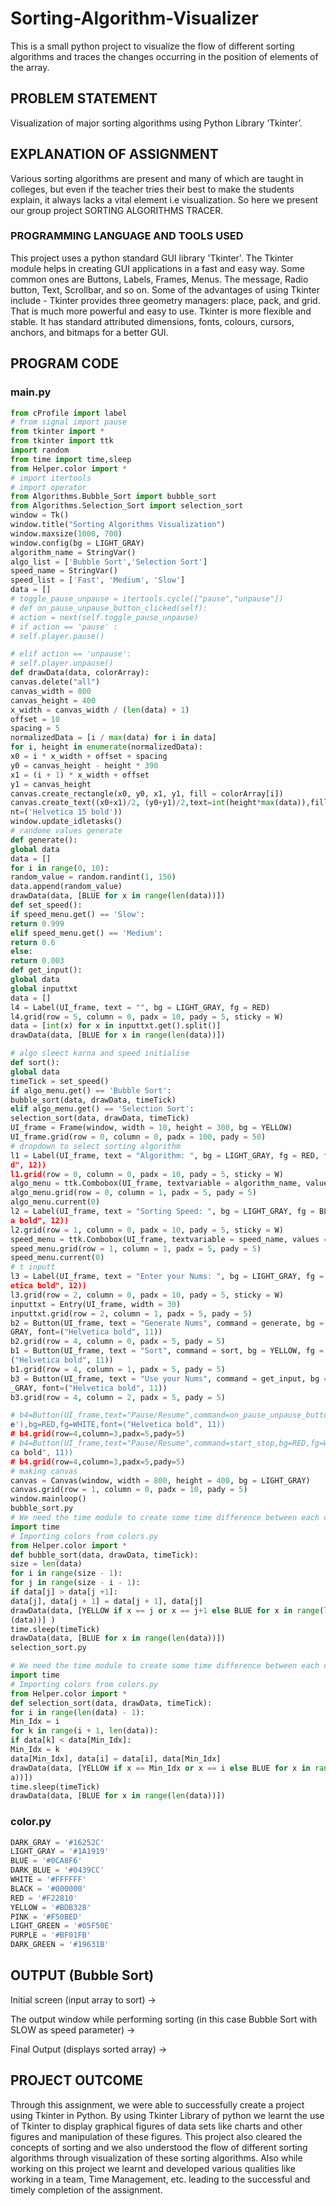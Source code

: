 # Sorting-Algorithm-Visualizer
This is a small python project to visualize the flow of different sorting algorithms and  traces the changes occurring in the position of elements of the array.
## PROBLEM STATEMENT
Visualization of major sorting algorithms using Python Library ‘Tkinter’.
## EXPLANATION OF ASSIGNMENT
Various sorting algorithms are present and many of which are taught in colleges, but
even if the teacher tries their best to make the students explain, it always lacks a vital
element i.e visualization. So here we present our group project SORTING
ALGORITHMS TRACER.
### PROGRAMMING LANGUAGE AND TOOLS USED
This project uses a python standard GUI library 'Tkinter'. The Tkinter module helps in
creating GUI applications in a fast and easy way.
Some common ones are Buttons, Labels, Frames, Menus. The message, Radio button,
Text, Scrollbar, and so on.
Some of the advantages of using Tkinter include -
Tkinter provides three geometry managers: place, pack, and grid. That is much
more powerful and easy to use.
Tkinter is more flexible and stable.
It has standard attributed dimensions, fonts, colours, cursors, anchors, and bitmaps
for a better GUI.
## PROGRAM CODE
### main.py
```python
from cProfile import label
# from signal import pause
from tkinter import *
from tkinter import ttk
import random
from time import time,sleep
from Helper.color import *
# import itertools
# import operator
from Algorithms.Bubble_Sort import bubble_sort
from Algorithms.Selection_Sort import selection_sort
window = Tk()
window.title("Sorting Algorithms Visualization")
window.maxsize(1000, 700)
window.config(bg = LIGHT_GRAY)
algorithm_name = StringVar()
algo_list = ['Bubble Sort','Selection Sort']
speed_name = StringVar()
speed_list = ['Fast', 'Medium', 'Slow']
data = []
# toggle_pause_unpause = itertools.cycle(["pause","unpause"])
# def on_pause_unpause_button_clicked(self):
# action = next(self.toggle_pause_unpause)
# if action == 'pause' :
# self.player.pause()

# elif action == 'unpause':
# self.player.unpause()
def drawData(data, colorArray):
canvas.delete("all")
canvas_width = 800
canvas_height = 400
x_width = canvas_width / (len(data) + 1)
offset = 10
spacing = 5
normalizedData = [i / max(data) for i in data]
for i, height in enumerate(normalizedData):
x0 = i * x_width + offset + spacing
y0 = canvas_height - height * 390
x1 = (i + 1) * x_width + offset
y1 = canvas_height
canvas.create_rectangle(x0, y0, x1, y1, fill = colorArray[i])
canvas.create_text((x0+x1)/2, (y0+y1)/2,text=int(height*max(data)),fill="white",fo
nt=('Helvetica 15 bold'))
window.update_idletasks()
# randome values generate
def generate():
global data
data = []
for i in range(0, 10):
random_value = random.randint(1, 150)
data.append(random_value)
drawData(data, [BLUE for x in range(len(data))])
def set_speed():
if speed_menu.get() == 'Slow':
return 0.999
elif speed_menu.get() == 'Medium':
return 0.6
else:
return 0.003
def get_input():
global data
global inputtxt
data = []
l4 = Label(UI_frame, text = "", bg = LIGHT_GRAY, fg = RED)
l4.grid(row = 5, column = 0, padx = 10, pady = 5, sticky = W)
data = [int(x) for x in inputtxt.get().split()]
drawData(data, [BLUE for x in range(len(data))])

# algo sleect karna and speed initialise
def sort():
global data
timeTick = set_speed()
if algo_menu.get() == 'Bubble Sort':
bubble_sort(data, drawData, timeTick)
elif algo_menu.get() == 'Selection Sort':
selection_sort(data, drawData, timeTick)
UI_frame = Frame(window, width = 10, height = 300, bg = YELLOW)
UI_frame.grid(row = 0, column = 0, padx = 100, pady = 50)
# dropdown to select sorting algorithm
l1 = Label(UI_frame, text = "Algorithm: ", bg = LIGHT_GRAY, fg = RED, font=("Helvetica bol
d", 12))
l1.grid(row = 0, column = 0, padx = 10, pady = 5, sticky = W)
algo_menu = ttk.Combobox(UI_frame, textvariable = algorithm_name, values = algo_list)
algo_menu.grid(row = 0, column = 1, padx = 5, pady = 5)
algo_menu.current(0)
l2 = Label(UI_frame, text = "Sorting Speed: ", bg = LIGHT_GRAY, fg = BLUE, font=("Helvetic
a bold", 12))
l2.grid(row = 1, column = 0, padx = 10, pady = 5, sticky = W)
speed_menu = ttk.Combobox(UI_frame, textvariable = speed_name, values = speed_list)
speed_menu.grid(row = 1, column = 1, padx = 5, pady = 5)
speed_menu.current(0)
# t inputt
l3 = Label(UI_frame, text = "Enter your Nums: ", bg = LIGHT_GRAY, fg = PURPLE, font=("Helv
etica bold", 12))
l3.grid(row = 2, column = 0, padx = 10, pady = 5, sticky = W)
inputtxt = Entry(UI_frame, width = 30)
inputtxt.grid(row = 2, column = 1, padx = 5, pady = 5)
b2 = Button(UI_frame, text = "Generate Nums", command = generate, bg = YELLOW, fg = LIGHT_
GRAY, font=("Helvetica bold", 11))
b2.grid(row = 4, column = 0, padx = 5, pady = 5)
b1 = Button(UI_frame, text = "Sort", command = sort, bg = YELLOW, fg = LIGHT_GRAY, font=
("Helvetica bold", 11))
b1.grid(row = 4, column = 1, padx = 5, pady = 5)
b3 = Button(UI_frame, text = "Use your Nums", command = get_input, bg = YELLOW, fg = LIGHT
_GRAY, font=("Helvetica bold", 11))
b3.grid(row = 4, column = 2, padx = 5, pady = 5)

# b4=Button(UI_frame,text="Pause/Resume",command=on_pause_unpause_button_clicked('unpaus
e'),bg=RED,fg=WHITE,font=("Helvetica bold", 11))
# b4.grid(row=4,column=3,padx=5,pady=5)
# b4=Button(UI_frame,text="Pause/Resume",command=start_stop,bg=RED,fg=WHITE,font=("Helveti
ca bold", 11))
# b4.grid(row=4,column=3,padx=5,pady=5)
# making canvas
canvas = Canvas(window, width = 800, height = 400, bg = LIGHT_GRAY)
canvas.grid(row = 1, column = 0, padx = 10, pady = 5)
window.mainloop()
bubble_sort.py
# We need the time module to create some time difference between each comparison
import time
# Importing colors from colors.py
from Helper.color import *
def bubble_sort(data, drawData, timeTick):
size = len(data)
for i in range(size - 1):
for j in range(size - i - 1):
if data[j] > data[j +1]:
data[j], data[j + 1] = data[j + 1], data[j]
drawData(data, [YELLOW if x == j or x == j+1 else BLUE for x in range(len
(data))] )
time.sleep(timeTick)
drawData(data, [BLUE for x in range(len(data))])
selection_sort.py

# We need the time module to create some time difference between each comparison
import time
# Importing colors from colors.py
from Helper.color import *
def selection_sort(data, drawData, timeTick):
for i in range(len(data) - 1):
Min_Idx = i
for k in range(i + 1, len(data)):
if data[k] < data[Min_Idx]:
Min_Idx = k
data[Min_Idx], data[i] = data[i], data[Min_Idx]
drawData(data, [YELLOW if x == Min_Idx or x == i else BLUE for x in range(len(dat
a))])
time.sleep(timeTick)
drawData(data, [BLUE for x in range(len(data))])
```
### color.py
```python
DARK_GRAY = '#16252C'
LIGHT_GRAY = '#1A1919'
BLUE = '#0CA8F6'
DARK_BLUE = '#0439CC'
WHITE = '#FFFFFF'
BLACK = '#000000'
RED = '#F22810'
YELLOW = '#BDB328'
PINK = '#F50BED'
LIGHT_GREEN = '#05F50E'
PURPLE = '#BF01FB'
DARK_GREEN = '#19631B'
```
## OUTPUT (Bubble Sort)
Initial screen (input array to sort) →

The output window while performing sorting (in this case Bubble
Sort with SLOW as speed parameter) →

Final Output (displays sorted array) →

## PROJECT OUTCOME
Through this assignment, we were able to successfully create a project using Tkinter in
Python.
By using Tkinter Library of python we learnt the use of Tkinter to display graphical
figures of data sets like charts and other figures and manipulation of these figures.
This project also cleared the concepts of sorting and we also understood the flow of
different sorting algorithms through visualization of these sorting algorithms.
Also while working on this project we learnt and developed various qualities like working
in a team, Time Management, etc. leading to the successful and timely completion of
the assignment.
